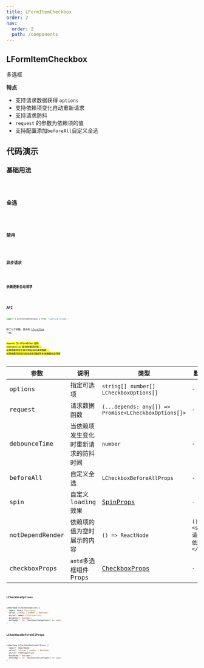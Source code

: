 ```yaml
---
title: LFormItemCheckbox
order: 2
nav:
  order: 2
  path: /components
---
```


## LFormItemCheckbox

多选框

**特点**

- 支持请求数据获得 `options`
- 支持依赖项变化自动重新请求
- 支持请求防抖
- `request` 的参数为依赖项的值
- 支持配置添加`beforeAll`自定义全选

## 代码演示

### 基础用法

<code src='./demos/Demo1.tsx'>

### 全选

<code src='./demos/Demo2.tsx'>

### 禁用

<code src='./demos/Demo3.tsx'>

### 异步请求

<code src='./demos/Demo4.tsx'>

### 依赖更新自动请求

<code src='./demos/Demo5.tsx'>

## API

```ts
import { LFormItemCheckbox } from 'lighting-design';
```

除了以下参数，其余和 [LFormItem](/components/form-item) 一样。

<mark>`depends` 为 LFormItem 组件 `dependencies` 属性依赖项的值 , 如果依赖项发生变化则会自动请求数据 , 如果依赖项的值为`假值或者空数组`则本身数据也会清除<mark/>

| 参数 | 说明 | 类型 | 默认值 |
| --- | --- | --- | --- |
| options | 指定可选项 | `string[]` `number[]` `LCheckboxOptions[]` | `-` |
| request | 请求数据函数 | `(...depends: any[]) => Promise<LCheckboxOptions[]>` | `-` |
| debounceTime | 当依赖项发生变化时重新请求的防抖时间 | `number` | `-` |
| beforeAll | 自定义全选 | `LCheckboxBeforeAllProps ` | `-` |
| spin | 自定义 loading 效果 | [SpinProps](https://4x.ant.design/components/spin-cn/#API) | `-` |
| notDependRender | 依赖项的值为空时展示的内容 | `() => ReactNode` | `() => <span>请先选择依赖项</span>` |
| checkboxProps | `antd`多选框组件 Props | [CheckboxProps](https://4x.ant.design/components/checkbox-cn/#API) | `-` |

### LCheckboxOptions

```ts
interface LCheckboxOptions {
  label: React.ReactNode;
  value: string | number | boolean;
  style?: React.CSSProperties;
  disabled?: boolean;
  onChange?: (e: CheckboxChangeEvent) => void;
}
```

### LCheckboxBeforeAllProps

```ts
interface LCheckboxBeforeAllProps {
  label?: ReactNode;
  value?: string | number | boolean;
  style?: CSSProperties;
  disabled?: boolean;
  onChange?: (e: CheckboxValueType[]) => void;
}
```
